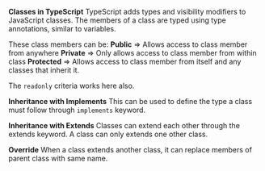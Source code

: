 **Classes in TypeScript**
TypeScript adds types and visibility modifiers to JavaScript classes. The members of a class are typed using type annotations, similar to variables.

These class members can be:
**Public** => Allows access to class member from anywhere
**Private** => Only allows access to class member from within class
**Protected** => Allows access to class member from itself and any classes that inherit it.

The `readonly` criteria works here also.

**Inheritance with Implements** 
This can be used to define the type a class must follow through `implements` keyword.

**Inheritance with Extends**
Classes can extend each other through the extends keyword. A class can only extends one other class.

**Override**
When a class extends another class, it can replace members of parent class with same name. 